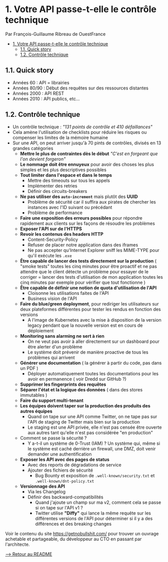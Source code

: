 # 1. Votre API passe-t-elle le contrôle technique

Par François-Guillaume Ribreau de OuestFrance

<!-- TOC -->

- [1. Votre API passe-t-elle le contrôle technique](#1-votre-api-passe-t-elle-le-contrôle-technique)
  - [1.1. Quick story](#11-quick-story)
  - [1.2. Contrôle technique](#12-contrôle-technique)

<!-- /TOC -->

## 1.1. Quick story

- Années 60 : API = librairies
- Années 80/90 : Début des requêtes sur des ressources distantes
- Années 2000 : API REST
- Années 2010 : API publics, etc...

## 1.2. Contrôle technique

- Un contrôle technique : _"131 points de contrôle et 410 défaillances"_
- Cela amène l'utilisation de checklists pour réduire les risques ou compenser les limites de la mémoire humaine
- Sur une API, on peut arriver jusqu'à 70 pints de contrôles, divisés en 13 grandes catégories
  - __Mettre le plus de contraintes dès le début__ _"C'est en forgeant que l'on devient forgeron"_
  - __Le nommage doit être ennuyeux__ pour avoir des choses les plus simples et les plus descriptives possibles
  - __Tout limiter dans l'espace et dans le temps__
    - Mettre des timeouts sur tous les appels
    - Implémenter des retries
    - Définir des circuits-breakers
  - __Ne pas utiliser des `auto-increment`__ mais plutôt des __UUID__
    - Problème de sécurité car il suffira aux pirates de chercher les instances avec l'ID suivant ou précédant
    - Problème de performance
  - __Faire une exposition des erreurs possibles__ pour répondre rapidement aux clients sur les façons de résoudre les problèmes
  - __Exposer l'API sur de l'HTTPS__
  - __Revoir les contenus des headers HTTP__
    - Content-Security-Policy
    - Refuser de placer notre application dans des iframes
    - Ne pas accepter qu'Internet Explorer sniff les MIME-TYPE pour qu'il exécute les `.exe`
  - __Être capable de lancer des tests directement sur la production__ ( "smoke tests" toutes les cinq minutes pour être proactif et ne pas attendre que le client détecte un problème pour essayer de le corriger = lancer des tests d'utilisation de mon application toutes les cinq minutes par exemple pour vérifier que tout fonctionne )
  - __Être capable de définir une notion de quota d'utilisation de l'API__
    - Cloisonne les utilisations faites de l'API
    - Business vision de l'API
  - __Faire du blue/green deployment__, pour rediriger les utilisateurs sur deux plateformes différentes pour tester les rendus en fonction des versions
    - A l'image de Kubernetes avec la mise à disposition de la version legacy pendant que la nouvelle version est en cours de déploiement
  - __Monitoring sans alarming ne sert à rien__
    - On ne veut pas avoir à aller directement sur un dashboard pour être alerter d'un problème
    - Le système doit prévenir de manière proactive de tous les problèmes qui arrivent
  - __Générer une documentation__ ( la générer à partir du code, pas dans un PDF )
    - Déployer automatiquement toutes les documentations pour les avoir en permanence ( voir Dredd sur GitHub ?)
  - __Supprimer les fingerprints des requêtes__
  - __Séparer l'état et la logique des données__ ( dans des stores immutables )
  - __Faire du support multi-tenant__
  - __Les équipes doivent taper sur la production des produits des autres équipes__
    - Quand on tape sur une API comme Twitter, on ne tape pas sur l'API de staging de Twitter mais bien sur la production
    - Le staging est une API privée, elle n'est pas censée être ouverte aux autres tant qu'elle n'est pas considérée "en production"
  - Comment se passe la sécurité ?
    - Y a-t-il un système de 0-Trust (IAM) ? Un système qui, même si le système est caché derrière un firewall, une DMZ, doit venir demander une authentification
  - __Exposer les API avec des pages de status__
    - Avec des reports de dégradations de service
    - Ajouter des fichiers de sécurité
      - Bug Bounty et exposition de `.well-known/security.txt` et `.well-known/dnt-policy.txt`
  - __Versionnage des API__
    - Via les Changelog
    - Définir des backward-compatibilités
      - Quand j'ajoute un champ sur ma v2, comment cela se passe si on tape sur l'API v1 ?
      - Twitter utilise __"Diffy"__ qui lance la même requête sur les différentes versions de l'API pour déterminer si il y a des différences et des breaking changes

Voir le contenu du site <https://getnobullshit.com/> pour trouver un ouvrage achetable et partageable, du développeur au CTO en passant par l'architecte.

[--> Retour au README](../README.md)

